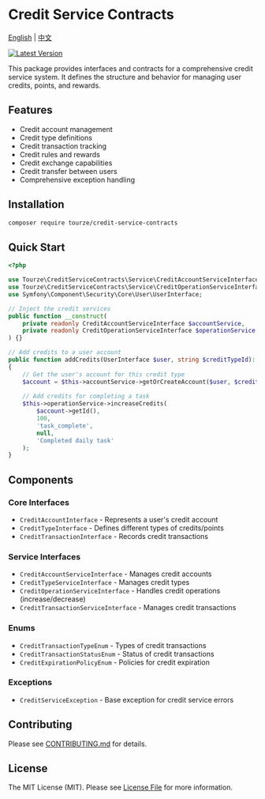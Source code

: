 # Credit Service Contracts

[English](README.md) | [中文](README.zh-CN.md)

[![Latest Version](https://img.shields.io/packagist/v/tourze/credit-service-contracts.svg?style=flat-square)](https://packagist.org/packages/tourze/credit-service-contracts)

This package provides interfaces and contracts for a comprehensive credit service system. It defines the structure and behavior for managing user credits, points, and rewards.

## Features

- Credit account management
- Credit type definitions
- Credit transaction tracking
- Credit rules and rewards
- Credit exchange capabilities
- Credit transfer between users
- Comprehensive exception handling

## Installation

```bash
composer require tourze/credit-service-contracts
```

## Quick Start

```php
<?php

use Tourze\CreditServiceContracts\Service\CreditAccountServiceInterface;
use Tourze\CreditServiceContracts\Service\CreditOperationServiceInterface;
use Symfony\Component\Security\Core\User\UserInterface;

// Inject the credit services
public function __construct(
    private readonly CreditAccountServiceInterface $accountService,
    private readonly CreditOperationServiceInterface $operationService
) {}

// Add credits to a user account
public function addCredits(UserInterface $user, string $creditTypeId): void
{
    // Get the user's account for this credit type
    $account = $this->accountService->getOrCreateAccount($user, $creditTypeId);
    
    // Add credits for completing a task
    $this->operationService->increaseCredits(
        $account->getId(),
        100,
        'task_complete',
        null,
        'Completed daily task'
    );
}
```

## Components

### Core Interfaces

- `CreditAccountInterface` - Represents a user's credit account
- `CreditTypeInterface` - Defines different types of credits/points
- `CreditTransactionInterface` - Records credit transactions

### Service Interfaces

- `CreditAccountServiceInterface` - Manages credit accounts
- `CreditTypeServiceInterface` - Manages credit types
- `CreditOperationServiceInterface` - Handles credit operations (increase/decrease)
- `CreditTransactionServiceInterface` - Manages credit transactions

### Enums

- `CreditTransactionTypeEnum` - Types of credit transactions
- `CreditTransactionStatusEnum` - Status of credit transactions
- `CreditExpirationPolicyEnum` - Policies for credit expiration

### Exceptions

- `CreditServiceException` - Base exception for credit service errors

## Contributing

Please see [CONTRIBUTING.md](CONTRIBUTING.md) for details.

## License

The MIT License (MIT). Please see [License File](LICENSE) for more information.
